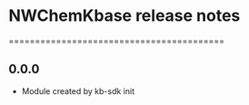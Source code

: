 # NWChemKbase release notes
=========================================

0.0.0
-----
* Module created by kb-sdk init
